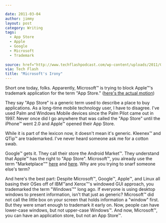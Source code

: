 ```yaml
---

date: 2011-03-04
author: jimmy
layout: post
category: Writing
tags:
  - App Store
  - Apple
  - Google
  - Microsoft
  - Trademark
  
source: href="http://www.techflashpodcast.com/wp-content/uploads/2011/01/ttabvue-91195582-OPP-5.pdf
via: Tech Flash 
title: "Microsoft's Irony" 
---
```


  
Short one today, folks.  Apparently, Microsoft&trade; is trying to block Apple&trade;'s trademark application for the term "App Store." (<a class="offsite-link-inline" href="http://www.techflashpodcast.com/wp-content/uploads/2011/01/ttabvue-91195582-OPP-5.pdf" target="_blank">here's the actual motion</a>)
<!-- more -->
They say "App Store" is a generic term used to describe a place to buy applications.  As a long-time mobile technology user, I have to disagree.  I've used Palm and Windows Mobile devices since the Palm Pilot came out in 1997.  Never once did I go anywhere that was called the "App Store" until the iPhone&trade; went 2.0 and Apple&trade; opened their App Store.
  
While it is part of the lexicon now, it doesn't mean it's generic.  Kleenex&trade; and QTip&trade; are trademarked.  I've never heard someone ask me for a cotton swab.  

Google&trade; gets it.  They call their store the Android Market&trade;.  They understand that Apple&trade; has the right to "App Store".  Microsoft&trade;, you already use the term "Marketplace&trade;" <a class="offsite-link-inline" href="http://www.windowsmarketplace.com/" target="_blank">here</a> and <a class="offsite-link-inline" href="http://marketplace.windowsphone.com/Default.aspx" target="_blank">here</a>.  Why are you trying to snarf someone else's term?
  
And here's the best part:  Despite Microsoft&trade;, Google&trade;, Apple&trade;, and Linux all basing their OSes off of IBM&trade;and Xerox&trade;'s windowed GUI approach, you trademarked the term "Windows&trade;" long ago.  If everyone is using desktop windows to present information, isn't that just as generic?  Microsoft&trade; did not call the little box on your screen that holds information a "window" first.  But they were smart enough to trademark it early on.  Now, people can have lower-case windows, but not upper-case Windows&trade;.  And now, Microsoft&trade;, you can have an application store, but not an App Store&trade;.
  
